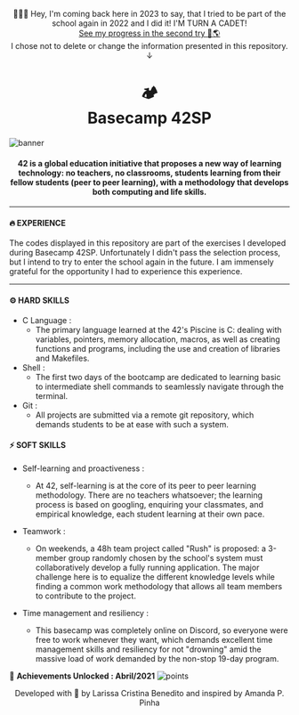 
<p align="center">
👩🏿‍💻 Hey, I'm coming back here in 2023 to say, that I tried to be part of the school again in 2022 and I did it! I'M TURN A CADET! <br>
	<a href="https://github.com/mewmewdevart/42Projects">See my progress in the second try 🚀🌎</a>  <br>
  I chose not to delete or change the information presented in this repository. ↓
</p> 

<h1 align="center">
  🏕️<br> Basecamp 42SP
</h1>

![banner](https://user-images.githubusercontent.com/50052600/123350232-ec079b00-d530-11eb-8101-9345b4027bca.png)
<h4 align="center">
  42 is a global education initiative that proposes a new way of learning technology: no teachers, no classrooms, students learning from their fellow students (peer to peer learning), with a methodology that develops both computing and life skills.
</h4>

---

#### 🔥 EXPERIENCE
<p> The codes displayed in this repository are part of the exercises I developed during Basecamp 42SP. Unfortunately I didn't pass the selection process, but I intend to try to enter the school again in the future. I am immensely grateful for the opportunity I had to experience this experience.
</p>

---


#### ⚙️ HARD SKILLS
- C Language :
  - The primary language learned at the 42's Piscine is C: dealing with variables, pointers, memory allocation, macros, as well as creating functions and programs, including the use and creation of libraries and Makefiles.
- Shell :
  - The first two days of the bootcamp are dedicated to learning basic to intermediate shell commands to seamlessly navigate through the terminal.
- Git :
  - All projects are submitted via a remote git repository, which demands students to be at ease with such a system.

#### ⚡ SOFT SKILLS
- Self-learning and proactiveness :
  - At 42, self-learning is at the core of its peer to peer learning methodology. There are no teachers whatsoever; the learning process is based on googling, enquiring your classmates, and empirical knowledge, each student learning at their own pace.

- Teamwork :
  - On weekends, a 48h team project called "Rush" is proposed: a 3-member group randomly chosen by the school's system must collaboratively develop a fully running application. The major challenge here is to equalize the different knowledge levels while finding a common work methodology that allows all team members to contribute to the project.

- Time management and resiliency : 
  - This basecamp was completely online on Discord, so everyone were free to work whenever they want, which demands excellent time management skills and resiliency for not "drowning" amid the massive load of work demanded by the non-stop 19-day program.


🥇 **Achievements Unlocked : Abril/2021**
![points](https://user-images.githubusercontent.com/50052600/115159121-01aba080-a068-11eb-94d2-e24432d1fa30.PNG)

<p align="center"> Developed with  💜 by Larissa Cristina Benedito and inspired by Amanda P. Pinha </p>



